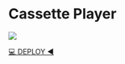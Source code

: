 # Cassette Player

<img src="https://i.ibb.co/yPKNFW2/cassette.png">

[💻 DEPLOY ◀ ](https://casette-player.vercel.app/)
